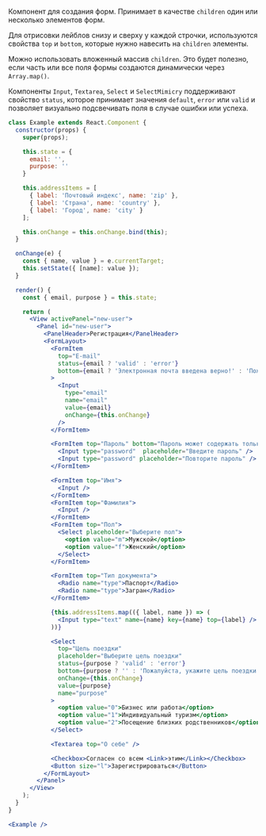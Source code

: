 Компонент для создания форм. Принимает в качестве `children` один или несколько элементов форм.

Для отрисовки лейблов снизу и сверху у каждой строчки, используются свойства `top` и `bottom`, которые нужно навесить
на `children` элементы.

Можно использовать вложенный массив `children`. Это будет полезно, если часть или все поля формы создаются динамически через `Array.map()`.

Компоненты `Input`, `Textarea`, `Select` и `SelectMimicry` поддерживают свойство `status`, которое принимает значения `default`, `error` или `valid` и позволяет визуально подсвечивать поля в случае ошибки или успеха.

```jsx
class Example extends React.Component {
  constructor(props) {
    super(props);

    this.state = {
      email: '',
      purpose: ''
    }

    this.addressItems = [
      { label: 'Почтовый индекс', name: 'zip' },
      { label: 'Страна', name: 'country' },
      { label: 'Город', name: 'city' }
    ];

    this.onChange = this.onChange.bind(this);
  }

  onChange(e) {
    const { name, value } = e.currentTarget;
    this.setState({ [name]: value });
  }

  render() {
    const { email, purpose } = this.state;

    return (
      <View activePanel="new-user">
        <Panel id="new-user">
          <PanelHeader>Регистрация</PanelHeader>
          <FormLayout>
            <FormItem
              top="E-mail" 
              status={email ? 'valid' : 'error'}
              bottom={email ? 'Электронная почта введена верно!' : 'Пожалуйста, введите электронную почту'}
            >
              <Input
                type="email"
                name="email"
                value={email}
                onChange={this.onChange}
              />
            </FormItem>

            <FormItem top="Пароль" bottom="Пароль может содержать только латинские буквы и цифры.">
              <Input type="password"  placeholder="Введите пароль" />
              <Input type="password" placeholder="Повторите пароль" />
            </FormItem>

            <FormItem top="Имя">            
              <Input />
            </FormItem>
            <FormItem top="Фамилия">            
              <Input />
            </FormItem>
            <FormItem top="Пол">
              <Select placeholder="Выберите пол">
                <option value="m">Мужской</option>
                <option value="f">Женский</option>
              </Select>
            </FormItem>

            <FormItem top="Тип документа">
              <Radio name="type">Паспорт</Radio>
              <Radio name="type">Загран</Radio>
            </FormItem>

            {this.addressItems.map(({ label, name }) => (
              <Input type="text" name={name} key={name} top={label} />
            ))}

            <Select
              top="Цель поездки"
              placeholder="Выберите цель поездки"
              status={purpose ? 'valid' : 'error'}
              bottom={purpose ? '' : 'Пожалуйста, укажите цель поездки'}
              onChange={this.onChange}
              value={purpose}
              name="purpose"
            >
              <option value="0">Бизнес или работа</option>
              <option value="1">Индивидуальный туризм</option>
              <option value="2">Посещение близких родственников</option>
            </Select>

            <Textarea top="О себе" />

            <Checkbox>Согласен со всем <Link>этим</Link></Checkbox>
            <Button size="l">Зарегистрироваться</Button>
          </FormLayout>
        </Panel>
      </View>
    );
  }
}

<Example />
```
